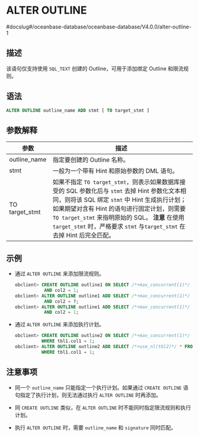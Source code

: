ALTER OUTLINE 
==================================
#docslug#/oceanbase-database/oceanbase-database/V4.0.0/alter-outline-1


描述 
-----------

该语句仅支持使用 `SQL_TEXT` 创建的 Outline，可用于添加绑定 Outline 和限流规则。

语法 
-----------------------

```sql
ALTER OUTLINE outline_name ADD stmt [ TO target_stmt ]
```



参数解释 
-------------



|       参数       |                                                                                                                                         描述                                                                                                                                          |
|----------------|-------------------------------------------------------------------------------------------------------------------------------------------------------------------------------------------------------------------------------------------------------------------------------------|
| outline_name   | 指定要创建的 Outline 名称。                                                                                                                                                                                                                                                                  |
| stmt           | 一般为一个带有 Hint 和原始参数的 DML 语句。                                                                                                                                                                                                                                                         |
| TO target_stmt | 如果不指定 `TO target_stmt`，则表示如果数据库接受的 SQL 参数化后与 `stmt` 去掉 Hint 参数化文本相同，则将该 SQL 绑定 `stmt` 中 Hint 生成执行计划；如果期望对含有 Hint 的语句进行固定计划，则需要 `TO target_stmt` 来指明原始的 SQL。  **注意**  在使用 `target_stmt` 时，严格要求 `stmt` 与`target_stmt` 在去掉 Hint 后完全匹配。 |



示例 
-----------

* 通过 `ALTER OUTLINE` 来添加限流规则。

  ```sql
  obclient> CREATE OUTLINE outline1 ON SELECT /*+max_concurrent(1)*/ * FROM tbl1 WHERE col1 =1 
             AND col2 = 1;
  obclient> ALTER OUTLINE outline1 ADD SELECT /*+max_concurrent(1)*/ * FROM tbl1 WHERE col1 =1 
             AND col2 = ?;
  obclient> ALTER OUTLINE outline1 ADD SELECT /*+max_concurrent(1)*/ * FROM tbl1 WHERE col1 =? 
             AND col2 = 1;
  ```

  




<!-- -->

* 通过 `ALTER OUTLINE` 来添加执行计划。

  ```sql
  obclient> CREATE OUTLINE outline2 ON SELECT /*+max_concurrent(1)*/ * FROM tbl1,tbl2 
            WHERE tbl1.col1 = 1;
  obclient> ALTER OUTLINE outline2 ADD SELECT /*+use_nl(tbl2)*/ * FROM tbl1,tbl2 
            WHERE tbl1.col1 = 1;
  ```

  




注意事项 
-------------

* 同一个 `outline_name` 只能指定一个执行计划。如果通过 `CREATE OUTLINE` 语句指定了执行计划，则无法通过执行 `ALTER OUTLINE` 时再添加。

  

* 同 `CREATE OUTLINE` 类似，在 `ALTER OUTLINE` 时不能同时指定限流规则和执行计划。

  

* 执行 `ALTER OUTLINE` 时，需要 `outline_name` 和 `signature` 同时匹配。

  



